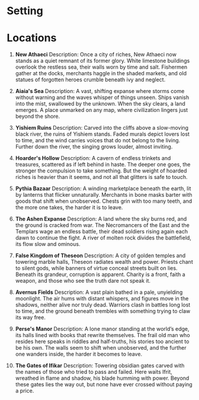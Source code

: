 # Setting
# Locations
1. **New Athaeci**
Description: Once a city of riches, New Athaeci now stands as a quiet remnant of its former glory. White limestone buildings overlook the restless sea, their walls worn by time and salt. Fishermen gather at the docks, merchants haggle in the shaded markets, and old statues of forgotten heroes crumble beneath ivy and neglect.

3. **Aiaia's Sea**
Description: A vast, shifting expanse where storms come without warning and the waves whisper of things unseen. Ships vanish into the mist, swallowed by the unknown. When the sky clears, a land emerges. A place unmarked on any map, where civilization lingers just beyond the shore.

4. **Yishiem Ruins**
Description: Carved into the cliffs above a slow-moving black river, the ruins of Yishiem stands. Faded murals depict lovers lost to time, and the wind carries voices that do not belong to the living. Further down the river, the singing grows louder, almost inviting.

5. **Hoarder's Hollow**
Description: A cavern of endless trinkets and treasures, scattered as if left behind in haste. The deeper one goes, the stronger the compulsion to take something. But the weight of hoarded riches is heavier than it seems, and not all that glitters is safe to touch.

6. **Pythia Bazaar**
Description: A winding marketplace beneath the earth, lit by lanterns that flicker unnaturally. Merchants in bone masks barter with goods that shift when unobserved. Chests grin with too many teeth, and the more one takes, the harder it is to leave.

7. **The Ashen Expanse**
Description: A land where the sky burns red, and the ground is cracked from war. The Necromancers of the East and the Templars wage an endless battle, their dead soldiers rising again each dawn to continue the fight. A river of molten rock divides the battlefield, its flow slow and ominous.

8. **False Kingdom of Theseon**
Description: A city of golden temples and towering marble halls, Theseon radiates wealth and power. Priests chant to silent gods, while banners of virtue conceal streets built on lies. Beneath its grandeur, corruption is apparent. Charity is a front, faith a weapon, and those who see the truth dare not speak it.

9. **Avernus Fields**
Description: A vast plain bathed in a pale, unyielding moonlight. The air hums with distant whispers, and figures move in the shadows, neither alive nor truly dead. Warriors clash in battles long lost to time, and the ground beneath trembles with something trying to claw its way free.

10. **Perse's Manor**
Description: A lone manor standing at the world’s edge, its halls lined with books that rewrite themselves. The frail old man who resides here speaks in riddles and half-truths, his stories too ancient to be his own. The walls seem to shift when unobserved, and the further one wanders inside, the harder it becomes to leave.

11. **The Gates of Ifikar**
Description: Towering obsidian gates carved with the names of those who tried to pass and failed. Here waits Ifrit, wreathed in flame and shadow, his blade humming with power. Beyond these gates lies the way out, but none have ever crossed without paying a price.
